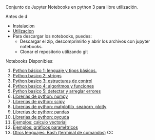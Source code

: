 Conjunto de Jupyter Notebooks en python 3 para libre utilización.

Antes de d
* [Instalacion](https://github.com/usantamaria/ipynb_para_docencia/wiki/Instalacion)
* [Utilizacion](https://github.com/usantamaria/ipynb_para_docencia/wiki/Utilizacion)
* Para descargar los notebooks, puedes:
  * Descargar el zip, descomprimirlo y abrir los archivos con jupyter notebooks.
  * Clonar el repositorio utilizando git

Notebooks Disponibles:

1. [Python básico 1: lenguaje y tipos básicos.]()
1. [Python basico 2: strings]()
1. [Python basico 3: estructuras de control]()
1. [Python basico 4: algoritmos y funciones]()
1. [Python basico 5: detectar y arreglar errores]()
1. [Librerias de python: numpy]()
1. [Librerias de python: scipy]()
1. [Librerias de python: matplotlib, seaborn, plotly]()
1. [Librerias de python: pandas]()
1. [Librerias de python: pycuda]()
1. [Ejemplos: calculo vectorial]()
1. [Ejemplos: gráficos paramétricos]()
1. [Otros lenguajes: Bash (terminal de comandos)]() CC

